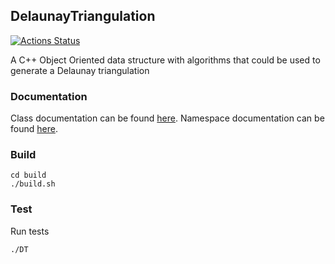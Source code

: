 ## DelaunayTriangulation
[![Actions Status](https://github.com/mattnotmitt/DelaunayTriangulation/workflows/Build%2C%20test%20and%20generate%20docs/badge.svg)](https://github.com/mattnotmitt/DelaunayTriangulation/actions)

A C++ Object Oriented data structure with algorithms that could be used to generate a Delaunay triangulation
### Documentation 
Class documentation can be found [here](https://mattnotmitt.github.io/DelaunayTriangulation/annotated.html).
Namespace documentation can be found [here](https://mattnotmitt.github.io/DelaunayTriangulation/namespaces.html).
### Build
```shell script
cd build
./build.sh
```
### Test
Run tests
```shell script
./DT
```